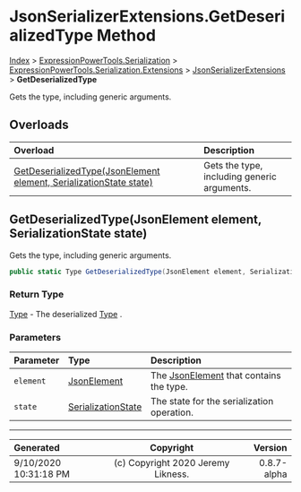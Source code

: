﻿# JsonSerializerExtensions.GetDeserializedType Method

[Index](../index.md) > [ExpressionPowerTools.Serialization](ExpressionPowerTools.Serialization.a.md) > [ExpressionPowerTools.Serialization.Extensions](ExpressionPowerTools.Serialization.Extensions.n.md) > [JsonSerializerExtensions](ExpressionPowerTools.Serialization.Extensions.JsonSerializerExtensions.cs.md) > **GetDeserializedType**

Gets the type, including generic arguments.

## Overloads

| Overload | Description |
| :-- | :-- |
| [GetDeserializedType(JsonElement element, SerializationState state)](#getdeserializedtypejsonelement-element-serializationstate-state) | Gets the type, including generic arguments. |
## GetDeserializedType(JsonElement element, SerializationState state)

Gets the type, including generic arguments.

```csharp
public static Type GetDeserializedType(JsonElement element, SerializationState state)
```

### Return Type

 [Type](https://docs.microsoft.com/dotnet/api/system.type)  - The deserialized [Type](https://docs.microsoft.com/dotnet/api/system.type) .

### Parameters

| Parameter | Type | Description |
| :-- | :-- | :-- |
| `element` | [JsonElement](https://docs.microsoft.com/dotnet/api/system.text.json.jsonelement) | The [JsonElement](https://docs.microsoft.com/dotnet/api/system.text.json.jsonelement) that contains the type. |
| `state` | [SerializationState](ExpressionPowerTools.Serialization.Serializers.SerializationState.cs.md) | The state for the serialization operation. |



---

| Generated | Copyright | Version |
| :-- | :-: | --: |
| 9/10/2020 10:31:18 PM | (c) Copyright 2020 Jeremy Likness. | 0.8.7-alpha |
